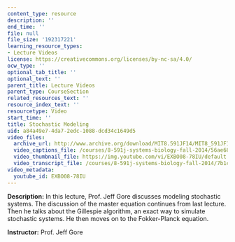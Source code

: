 ```yaml
---
content_type: resource
description: ''
end_time: ''
file: null
file_size: '192317221'
learning_resource_types:
- Lecture Videos
license: https://creativecommons.org/licenses/by-nc-sa/4.0/
ocw_type: ''
optional_tab_title: ''
optional_text: ''
parent_title: Lecture Videos
parent_type: CourseSection
related_resources_text: ''
resource_index_text: ''
resourcetype: Video
start_time: ''
title: Stochastic Modeling
uid: a84a49e7-4da7-2edc-1088-dcd34c1649d5
video_files:
  archive_url: http://www.archive.org/download/MIT8.591JF14/MIT8_591JF14_lec10_300k.mp4
  video_captions_file: /courses/8-591j-systems-biology-fall-2014/56ae685b711658d0aadbd3a29161c00f_EXBO08-78IU.vtt
  video_thumbnail_file: https://img.youtube.com/vi/EXBO08-78IU/default.jpg
  video_transcript_file: /courses/8-591j-systems-biology-fall-2014/7b1cc0c5e4ed2aebca0c3cd32a7736a4_EXBO08-78IU.pdf
video_metadata:
  youtube_id: EXBO08-78IU
---
```


**Description:** In this lecture, Prof. Jeff Gore discusses modeling stochastic systems. The discussion of the master equation continues from last lecture. Then he talks about the Gillespie algorithm, an exact way to simulate stochastic systems. He then moves on to the Fokker-Planck equation.

**Instructor:** Prof. Jeff Gore

